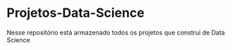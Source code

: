 # Projetos-Data-Science

Nesse repositório está armazenado todos os projetos que construi de Data Science
